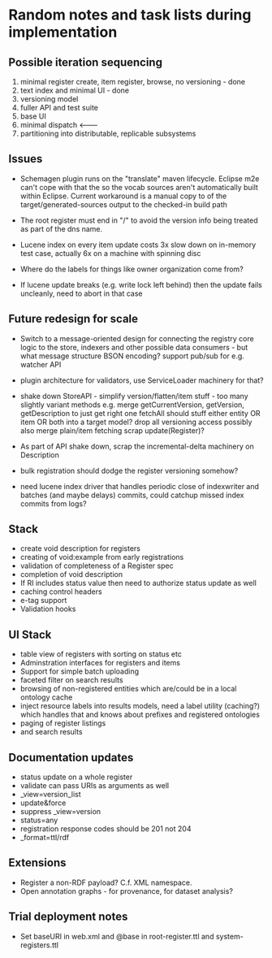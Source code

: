# Random notes and task lists during implementation

## Possible iteration sequencing

   1. minimal register create, item register, browse, no versioning - done
   1. text index and minimal UI - done
   1. versioning model
   1. fuller API and test suite
   1. base UI
   1. minimal dispatch  <---
   1. partitioning into distributable, replicable subsystems

## Issues

   * Schemagen plugin runs on the "translate" maven lifecycle. Eclipse m2e can't cope with that the so the vocab sources aren't automatically built within Eclipse. Current workaround is a manual copy to of the target/generated-sources output to the checked-in build path

   * The root register must end in "/" to avoid the version info being treated as part of the dns name.

   * Lucene index on every item update costs 3x slow down on in-memory test case, actually 6x on a machine with spinning disc

   * Where do the labels for things like owner organization come from?

   * If lucene update breaks (e.g. write lock left behind) then the update fails uncleanly, need to abort in that case
   
## Future redesign for scale

   * Switch to a message-oriented design for connecting the registry core logic to the store, indexers and other possible data consumers - but what message structure BSON encoding?
     support pub/sub for e.g. watcher API
   * plugin architecture for validators, use ServiceLoader machinery for that?

   * shake down StoreAPI - simplify version/flatten/item stuff - too many slightly variant methods
     e.g. merge getCurrentVersion, getVersion, getDescription to just get right one
     fetchAll should stuff either entity OR item OR both into a target model?
     drop all versioning access
     possibly also merge plain/item fetching
     scrap update(Register)?
   * As part of API shake down, scrap the incremental-delta machinery on Description

   * bulk registration should dodge the register versioning somehow?

   * need lucene index driver that handles periodic close of indexwriter and batches (and maybe delays) commits, could catchup missed index commits from logs?

## Stack

   * create void description for registers
   * creating of void:example from early registrations
   * validation of completeness of a Register spec
   * completion of void description
   * If RI includes status value then need to authorize status update as well
   * caching control headers
   * e-tag support
   * Validation hooks

## UI Stack

   * table view of registers with sorting on status etc
   * Adminstration interfaces for registers and items
   * Support for simple batch uploading
   * faceted filter on search results
   * browsing of non-registered entities which are/could be in a local ontology cache
   * inject resource labels into results models, need a label utility (caching?) which handles that and knows about prefixes and registered ontologies
   * paging of register listings
   * and search results

## Documentation updates

   * status update on a whole register
   * validate can pass URIs as arguments as well
   * _view=version_list
   * update&force
   * suppress _view=version
   * status=any
   * registration response codes should be 201 not 204
   * _format=ttl/rdf

## Extensions

   * Register a non-RDF payload?  C.f. XML namespace.
   * Open annotation graphs - for provenance, for dataset analysis?
   
## Trial deployment notes

   * Set baseURI in web.xml and @base in root-register.ttl and system-registers.ttl
      
